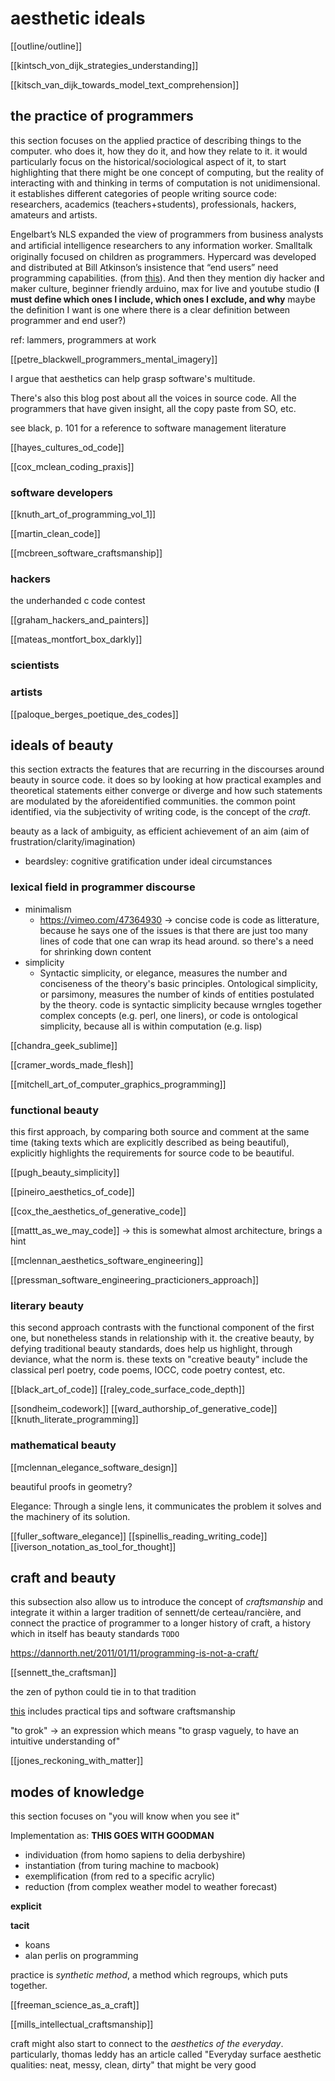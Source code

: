 # aesthetic ideals

[[outline/outline]]

[[kintsch_von_dijk_strategies_understanding]]

[[kitsch_van_dijk_towards_model_text_comprehension]]

## the practice of programmers

this section focuses on the applied practice of describing things to the computer. who does it, how they do it, and how they relate to it. it would particularly focus on the historical/sociological aspect of it, to start highlighting that there might be one concept of computing, but the reality of interacting with and thinking in terms of computation is not unidimensional. it establishes different categories of people writing source code: researchers, academics (teachers+students), professionals, hackers, amateurs and artists.

Engelbart’s NLS expanded the view of programmers from business analysts and artiﬁcial intelligence researchers to any information worker. Smalltalk originally focused on children as programmers. Hypercard was developed and distributed at Bill Atkinson’s insistence that “end users” need programming capabilities. (from [this](https://dl.acm.org/doi/epdf/10.1145/2384592.2384594)). And then they mention diy hacker and maker culture, beginner friendly arduino, max for live and youtube studio (__I must define which ones I include, which ones I exclude, and why__ maybe the definition I want is one where there is a clear definition between programmer and end user?)

ref: lammers, programmers at work

[[petre_blackwell_programmers_mental_imagery]]

I argue that aesthetics can help grasp software's multitude.

There's also this blog post about all the voices in source code. All the programmers that have given insight, all the copy paste from SO, etc.

see black, p. 101 for a reference to software management literature

[[hayes_cultures_od_code]]

[[cox_mclean_coding_praxis]]

### software developers

[[knuth_art_of_programming_vol_1]]

[[martin_clean_code]]

[[mcbreen_software_craftsmanship]]

### hackers

the underhanded c code contest

[[graham_hackers_and_painters]]

[[mateas_montfort_box_darkly]]

### scientists

### artists

[[paloque_berges_poetique_des_codes]]

## ideals of beauty

this section extracts the features that are recurring in the discourses around beauty in source code. it does so by looking at how practical examples and theoretical statements either converge or diverge and how such statements are modulated by the aforeidentified communities. the common point identified, via the subjectivity of writing code, is the concept of the *craft*. 

beauty as a lack of ambiguity, as efficient achievement of an aim (aim of frustration/clarity/imagination)

- beardsley: cognitive gratification under ideal circumstances

### lexical field in programmer discourse

- minimalism
	- https://vimeo.com/47364930 -> concise code is code as litterature, because he says one of the issues is that there are just too many lines of code that one can wrap its head around. so there's a need for shrinking down content
- simplicity
	- Syntactic simplicity, or elegance, measures the number and conciseness of the theory's basic principles. Ontological simplicity, or parsimony, measures the number of kinds of entities postulated by the theory. code is syntactic simplicity because wrngles together complex concepts (e.g. perl, one liners), or code is ontological simplicity, because all is within computation (e.g. lisp)

[[chandra_geek_sublime]]

[[cramer_words_made_flesh]]

[[mitchell_art_of_computer_graphics_programming]]

### functional beauty

this first approach, by comparing both source and comment at the same time (taking texts which are explicitly described as being beautiful), explicitly highlights the requirements for source code to be beautiful. 

[[pugh_beauty_simplicity]]

[[pineiro_aesthetics_of_code]]

[[cox_the_aesthetics_of_generative_code]]

[[mattt_as_we_may_code]] -> this is somewhat almost architecture, brings a hint

[[mclennan_aesthetics_software_engineering]]

[[pressman_software_engineering_practicioners_approach]]

### literary beauty

this second approach contrasts with the functional component of the first one, but nonetheless stands in relationship with it. the creative beauty, by defying traditional beauty standards, does help us highlight, through deviance, what the norm is. these texts on "creative beauty" include the classical perl poetry, code poems, IOCC, code poetry contest, etc.

[[black_art_of_code]]
[[raley_code_surface_code_depth]]

[[sondheim_codework]]
[[ward_authorship_of_generative_code]]
[[knuth_literate_programming]]

### mathematical beauty

[[mclennan_elegance_software_design]]

beautiful proofs in geometry?

Elegance: Through a single lens, it communicates the problem it solves and the machinery of its solution.

[[fuller_software_elegance]]
[[spinellis_reading_writing_code]]
[[iverson_notation_as_tool_for_thought]]

## craft and beauty

this subsection also allow us to introduce the concept of *craftsmanship* and integrate it within a larger tradition of sennett/de certeau/rancière, and connect the practice of programmer to a longer history of craft, a history which in itself has beauty standards `TODO`

https://dannorth.net/2011/01/11/programming-is-not-a-craft/

[[sennett_the_craftsman]]

the zen of python could tie in to that tradition

[this](http://www.csharplearningsquare.com/2017/07/eight-golden-rules-for-better.html)  includes practical tips and software craftsmanship

"to grok" -> an expression which means "to grasp vaguely, to have an intuitive understanding of"

[[jones_reckoning_with_matter]]

## modes of knowledge

this section focuses on "you will know when you see it"

Implementation as: **THIS GOES WITH GOODMAN**

- individuation (from homo sapiens to delia derbyshire)
- instantiation (from turing machine to macbook)
- exemplification (from red to a specific acrylic)
- reduction (from complex weather model to weather forecast)

__explicit__

__tacit__

- koans
- alan perlis on programming

practice is *synthetic method*, a method which regroups, which puts together.

[[freeman_science_as_a_craft]]

[[mills_intellectual_craftsmanship]]

craft might also start to connect to the _aesthetics of the everyday_. particularly, thomas leddy has an article called "Everyday surface aesthetic qualities: neat, messy, clean, dirty" that might be very good